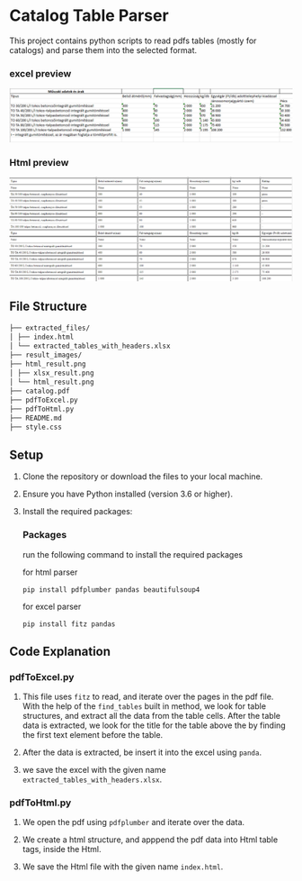 
# Catalog Table Parser

This project contains python scripts to read pdfs tables (mostly for catalogs) and parse them into the selected format.

### excel preview
![alt text](https://github.com/barmin15/catalog-table-parser/blob/main/result_images/xlsx_result.png?raw=true)

### Html preview
![alt text](https://github.com/barmin15/catalog-table-parser/blob/main/result_images/html_result.png?raw=true)
## File Structure

```
├── extracted_files/
│ ├── index.html
│ └── extracted_tables_with_headers.xlsx
├── result_images/
├── html_result.png
│ ├── xlsx_result.png
│ └── html_result.png
├── catalog.pdf
├── pdfToExcel.py
├── pdfToHtml.py
├── README.md
├── style.css
```
## Setup

1. Clone the repository or download the files to your local machine.
2. Ensure you have Python installed (version 3.6 or higher).
3. Install the required packages:

    ### Packages

    run the following command to install the required packages
    
    for html parser

    ```
    pip install pdfplumber pandas beautifulsoup4
    ```

    for excel parser 

    ```
    pip install fitz pandas
    ```
## Code Explanation

### pdfToExcel.py

1. This file uses `fitz` to read, and iterate over the pages in the pdf file. With the help of the `find_tables` built in method, we look for table structures, and extract all the data from the table cells. After the table data is extracted, we look for the title for the table above the by finding the first text element before the table. 

2. After the data is extracted, be insert it into the excel using `panda`.

3. we save the excel with the given name `extracted_tables_with_headers.xlsx`.

### pdfToHtml.py

1. We open the pdf using `pdfplumber` and iterate over the data.

2. We create a html structure, and apppend the pdf data into Html table tags, inside the Html. 

3. We save the Html file with the given name `index.html`.